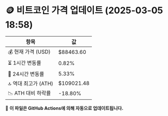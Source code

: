 # 🪙 비트코인 가격 업데이트 (2025-03-05 18:58)

| 항목                | 값 |
|--------------------|----------------|
| 💰 현재 가격 (USD) | $88463.60 |
| ⏳ 1시간 변동률    | 0.82% |
| 📆 24시간 변동률   | 5.33% |
| 🔝 역대 최고가 (ATH) | $109021.48 |
| 📉 ATH 대비 하락률 | -18.80% |

🔄 **이 파일은 GitHub Actions에 의해 자동으로 업데이트됩니다.**
